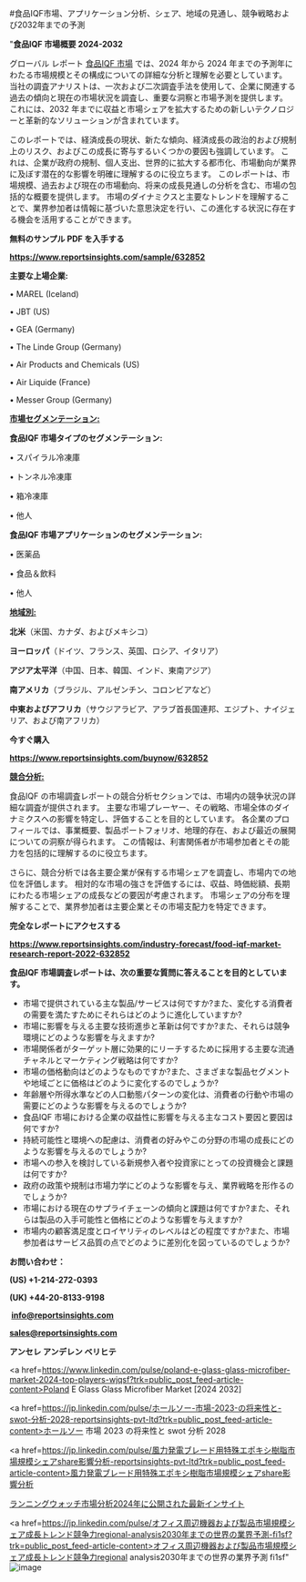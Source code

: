 #食品IQF市場、アプリケーション分析、シェア、地域の見通し、競争戦略および2032年までの予測

"<strong>食品IQF 市場概要 2024-2032</strong>

グローバル レポート <a href=https://www.reportsinsights.com/sample/632852>食品IQF 市場</a> では、2024 年から 2024 年までの予測年にわたる市場規模とその構成についての詳細な分析と理解を必要としています。 当社の調査アナリストは、一次および二次調査手法を使用して、企業に関連する過去の傾向と現在の市場状況を調査し、重要な洞察と市場予測を提供します。 これには、2032 年までに収益と市場シェアを拡大​​するための新しいテクノロジーと革新的なソリューションが含まれています。

このレポートでは、経済成長の現状、新たな傾向、経済成長の政治的および規制上のリスク、およびこの成長に寄与するいくつかの要因も強調しています。 これは、企業が政府の規制、個人支出、世界的に拡大する都市化、市場動向が業界に及ぼす潜在的な影響を明確に理解するのに役立ちます。 このレポートは、市場規模、過去および現在の市場動向、将来の成長見通しの分析を含む、市場の包括的な概要を提供します。 市場のダイナミクスと主要なトレンドを理解することで、業界参加者は情報に基づいた意思決定を行い、この進化する状況に存在する機会を活用することができます。

<strong><b>無料のサンプル PDF を入手する</b></strong>

<a href=https://www.reportsinsights.com/sample/632852><strong><u>https://www.reportsinsights.com/sample/632852</u></strong></a>

<strong>主要な上場企業:</strong>

• MAREL (Iceland)

• JBT (US)

• GEA (Germany)

• The Linde Group (Germany)

• Air Products and Chemicals (US)

• Air Liquide (France)

• Messer Group (Germany)

<strong><u>市場セグメンテーション</u></strong><strong><u>:</u></strong>

<strong>食品IQF 市場タイプのセグメンテーション:</strong>

• スパイラル冷凍庫

• トンネル冷凍庫

• 箱冷凍庫

• 他人

<strong>食品IQF 市場アプリケーションのセグメンテーション:</strong>

• 医薬品

• 食品＆飲料

• 他人

<strong><u>地域別</u></strong><strong><u>:</u></strong>

<strong>北米</strong>（米国、カナダ、およびメキシコ）

<strong>ヨーロッパ</strong>（ドイツ、フランス、英国、ロシア、イタリア）

<strong>アジア太平洋</strong>（中国、日本、韓国、インド、東南アジア）

<strong>南アメリカ</strong>（ブラジル、アルゼンチン、コロンビアなど）

<strong>中東およびアフリカ</strong>（サウジアラビア、アラブ首長国連邦、エジプト、ナイジェリア、および南アフリカ）

<strong>今すぐ購入</strong>

<a href=https://www.reportsinsights.com/buynow/632852><strong><u>https://www.reportsinsights.com/buynow/632852</u></strong></a>

<strong><u>競合分析:</u></strong>

食品IQF の市場調査レポートの競合分析セクションでは、市場内の競争状況の詳細な調査が提供されます。 主要な市場プレーヤー、その戦略、市場全体のダイナミクスへの影響を特定し、評価することを目的としています。 各企業のプロフィールでは、事業概要、製品ポートフォリオ、地理的存在、および最近の展開についての洞察が得られます。 この情報は、利害関係者が市場参加者とその能力を包括的に理解するのに役立ちます。

さらに、競合分析では各主要企業が保有する市場シェアを調査し、市場内での地位を評価します。 相対的な市場の強さを評価するには、収益、時価総額、長期にわたる市場シェアの成長などの要因が考慮されます。 市場シェアの分布を理解することで、業界参加者は主要企業とその市場支配力を特定できます。

<strong>完全なレポートにアクセスする</strong>

<a href=https://www.reportsinsights.com/industry-forecast/food-iqf-market-research-report-2022-632852><strong><u><b>https://www.reportsinsights.com/industry-forecast/food-iqf-market-research-report-2022-632852</b></u></strong></a>

<strong><b>食品IQF 市場調査レポートは、次の重要な質問に答えることを目的としています。</b></strong>
<ul>
  <li>市場で提供されている主な製品/サービスは何ですか?また、変化する消費者の需要を満たすためにそれらはどのように進化していますか?</li>
  <li>市場に影響を与える主要な技術進歩と革新は何ですか?また、それらは競争環境にどのような影響を与えますか?</li>
  <li>市場関係者がターゲット層に効果的にリーチするために採用する主要な流通チャネルとマーケティング戦略は何ですか?</li>
  <li>市場の価格動向はどのようなものですか?また、さまざまな製品セグメントや地域ごとに価格はどのように変化するのでしょうか?</li>
  <li>年齢層や所得水準などの人口動態パターンの変化は、消費者の行動や市場の需要にどのような影響を与えるのでしょうか?</li>
  <li>食品IQF 市場における企業の収益性に影響を与える主なコスト要因と要因は何ですか?</li>
  <li>持続可能性と環境への配慮は、消費者の好みやこの分野の市場の成長にどのような影響を与えるのでしょうか?</li>
  <li>市場への参入を検討している新規参入者や投資家にとっての投資機会と課題は何ですか?</li>
  <li>政府の政策や規制は市場力学にどのような影響を与え、業界戦略を形作るのでしょうか?</li>
  <li>市場における現在のサプライチェーンの傾向と課題は何ですか?また、それらは製品の入手可能性と価格にどのような影響を与えますか?</li>
  <li>市場内の顧客満足度とロイヤリティのレベルはどの程度ですか?また、市場参加者はサービス品質の点でどのように差別化を図っているのでしょうか?</li>
</ul>
<strong>お問い合わせ：</strong>

<strong>(US) +1-214-272-0393</strong>

<strong>(UK) +44-20-8133-9198</strong>

<strong> </strong><a href=info@reportsinsights.com><strong><u>info@reportsinsights.com</u></strong></a>

<a href=sales@reportsinsights.com><strong><u>sales@reportsinsights.com</u></strong></a>

<strong>アンセレ アンデレン ベリヒテ</strong>

<a href=https://www.linkedin.com/pulse/poland-e-glass-glass-microfiber-market-2024-top-players-wjqsf?trk=public_post_feed-article-content>Poland E Glass Glass Microfiber Market [2024 2032]</a>

<a href=https://jp.linkedin.com/pulse/ホールソー-市場-2023-の将来性と-swot-分析-2028-reportsinsights-pvt-ltd?trk=public_post_feed-article-content>ホールソー 市場 2023 の将来性と swot 分析 2028</a>

<a href=https://jp.linkedin.com/pulse/風力発電ブレード用特殊エポキシ樹脂市場規模シェアshare影響分析-reportsinsights-pvt-ltd?trk=public_post_feed-article-content>風力発電ブレード用特殊エポキシ樹脂市場規模シェアshare影響分析</a>

<a href=https://www.linkedin.com/pulse/ランニングウォッチ市場分析2024年に公開された最新インサイト-community-market-research-asjlf/>ランニングウォッチ市場分析2024年に公開された最新インサイト</a>

<a href=https://jp.linkedin.com/pulse/オフィス周辺機器および製品市場規模シェア成長トレンド競争力regional-analysis2030年までの世界の業界予測-fi1sf?trk=public_post_feed-article-content>オフィス周辺機器および製品市場規模シェア成長トレンド競争力regional analysis2030年までの世界の業界予測 fi1sf</a>"
![image](https://github.com/aanak123/RIMarketer1/assets/158471119/4ee8a07f-279b-4ea1-bc3f-fb89b801eec8)
